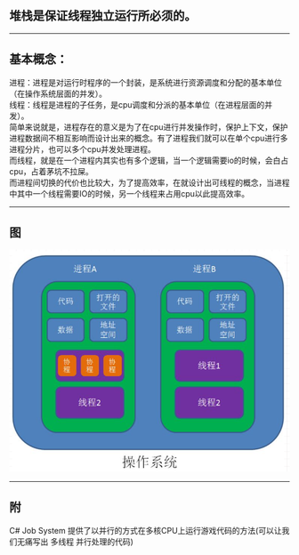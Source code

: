 ## 堆栈是保证线程独立运行所必须的。    

---

## 基本概念：  
进程：进程是对运行时程序的一个封装，是系统进行资源调度和分配的基本单位（在操作系统层面的并发）。  
线程：线程是进程的子任务，是cpu调度和分派的基本单位（在进程层面的并发）。  
简单来说就是，进程存在的意义是为了在cpu进行并发操作时，保护上下文，保护进程数据间不相互影响而设计出来的概念。有了进程我们就可以在单个cpu进行多进程分片，也可以多个cpu并发处理进程。  
而线程，就是在一个进程内其实也有多个逻辑，当一个逻辑需要io的时候，会白占cpu，占着茅坑不拉屎。  
而进程间切换的代价也比较大，为了提高效率，在就设计出可线程的概念，当进程中其中一个线程需要IO的时候，另一个线程来占用cpu以此提高效率。  

---
## 图  
![进程线程协程](/BIG/操作系统/coroutine.png)

---
## 附
C# Job System 提供了以并行的方式在多核CPU上运行游戏代码的方法(可以让我们无痛写出 多线程 并行处理的代码)
